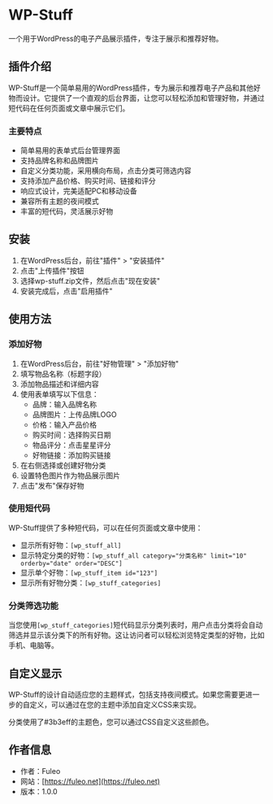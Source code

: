 # WP-Stuff

一个用于WordPress的电子产品展示插件，专注于展示和推荐好物。

## 插件介绍

WP-Stuff是一个简单易用的WordPress插件，专为展示和推荐电子产品和其他好物而设计。它提供了一个直观的后台界面，让您可以轻松添加和管理好物，并通过短代码在任何页面或文章中展示它们。

### 主要特点

- 简单易用的表单式后台管理界面
- 支持品牌名称和品牌图片
- 自定义分类功能，采用横向布局，点击分类可筛选内容
- 支持添加产品价格、购买时间、链接和评分
- 响应式设计，完美适配PC和移动设备
- 兼容所有主题的夜间模式
- 丰富的短代码，灵活展示好物

## 安装

1. 在WordPress后台，前往"插件" > "安装插件"
2. 点击"上传插件"按钮
3. 选择wp-stuff.zip文件，然后点击"现在安装"
4. 安装完成后，点击"启用插件"

## 使用方法

### 添加好物

1. 在WordPress后台，前往"好物管理" > "添加好物"
2. 填写物品名称（标题字段）
3. 添加物品描述和详细内容
4. 使用表单填写以下信息：
   - 品牌：输入品牌名称
   - 品牌图片：上传品牌LOGO
   - 价格：输入产品价格
   - 购买时间：选择购买日期
   - 物品评分：点击星星评分
   - 好物链接：添加购买链接
5. 在右侧选择或创建好物分类
6. 设置特色图片作为物品展示图片
7. 点击"发布"保存好物

### 使用短代码

WP-Stuff提供了多种短代码，可以在任何页面或文章中使用：

- 显示所有好物：`[wp_stuff_all]`
- 显示特定分类的好物：`[wp_stuff_all category="分类名称" limit="10" orderby="date" order="DESC"]`
- 显示单个好物：`[wp_stuff_item id="123"]`
- 显示所有好物分类：`[wp_stuff_categories]`

### 分类筛选功能

当您使用`[wp_stuff_categories]`短代码显示分类列表时，用户点击分类将会自动筛选并显示该分类下的所有好物。这让访问者可以轻松浏览特定类型的好物，比如手机、电脑等。

## 自定义显示

WP-Stuff的设计自动适应您的主题样式，包括支持夜间模式。如果您需要更进一步的自定义，可以通过在您的主题中添加自定义CSS来实现。

分类使用了#3b3eff的主题色，您可以通过CSS自定义这些颜色。

## 作者信息

- 作者：Fuleo
- 网站：[https://fuleo.net](https://fuleo.net)
- 版本：1.0.0
